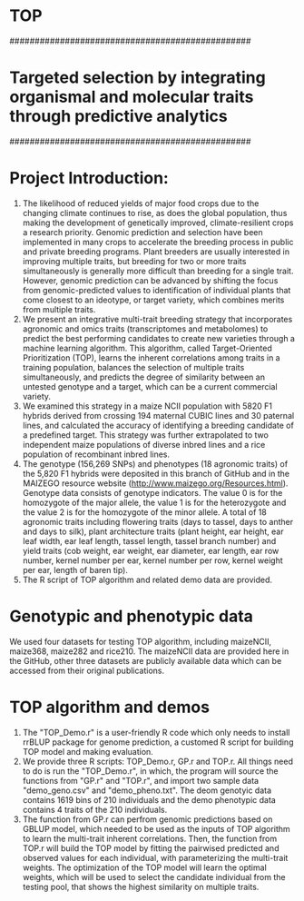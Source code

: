 
# TOP

################################################
# Targeted selection by integrating organismal and molecular traits through predictive analytics
################################################

# Project Introduction:
1. The likelihood of reduced yields of major food crops due to the changing climate continues to rise, as does the global population, thus making the development of genetically improved, climate-resilient crops a research priority. Genomic prediction and selection have been implemented in many crops to accelerate the breeding process in public and private breeding programs. Plant breeders are usually interested in improving multiple traits, but breeding for two or more traits simultaneously is generally more difficult than breeding for a single trait. However, genomic prediction can be advanced by shifting the focus from genomic-predicted values to identification of individual plants that come closest to an ideotype, or target variety, which combines merits from multiple traits. 
2. We present an integrative multi-trait breeding strategy that incorporates agronomic and omics traits (transcriptomes and metabolomes) to predict the best performing candidates to create new varieties through a machine learning algorithm. This algorithm, called Target-Oriented Prioritization (TOP), learns the inherent correlations among traits in a training population, balances the selection of multiple traits simultaneously, and predicts the degree of similarity between an untested genotype and a target, which can be a current commercial variety.
3. We examined this strategy in a maize NCII population with 5820 F1 hybrids derived from crossing 194 maternal CUBIC lines and 30 paternal lines, and calculated the accuracy of identifying a breeding candidate of a predefined target. This strategy was further extrapolated to two independent maize populations of diverse inbred lines and a rice population of recombinant inbred lines. 
4. The genotype (156,269 SNPs) and phenotypes (18 agronomic traits) of the 5,820 F1 hybrids were deposited in this branch of GitHub and in the MAIZEGO resource website (http://www.maizego.org/Resources.html). Genotype data consists of genotype indicators. The value 0 is for the homozygote of the major allele, the value 1 is for the heterozygote and the value 2 is for the homozygote of the minor allele. A total of 18 agronomic traits including flowering traits (days to tassel, days to anther and days to silk), plant architecture traits (plant height, ear height, ear leaf width, ear leaf length, tassel length, tassel branch number) and yield traits (cob weight, ear weight, ear diameter, ear length, ear row number, kernel number per ear, kernel number per row, kernel weight per ear, length of baren tip).
5. The R script of TOP algorithm and related demo data are provided.

# Genotypic and phenotypic data
We used four datasets for testing TOP algorithm, including maizeNCII, maize368, maize282 and rice210. The maizeNCII data are provided here in the GitHub, other three datasets are publicly available data which can be accessed from their original publications.

# TOP algorithm and demos
1. The "TOP_Demo.r" is a user-friendly R code which only needs to install rrBLUP package for genome prediction, a customed R script for building TOP model and making evaluation.
2. We provide three R scripts: TOP_Demo.r, GP.r and TOP.r.
All things need to do is run the "TOP_Demo.r", in which, the program will source the functions from "GP.r" and "TOP.r", 
and import two sample data "demo_geno.csv" and "demo_pheno.txt". The deom genotyic data contains 1619 bins of 210 individuals and the demo phenotypic data contains 4 traits of the 210 individuals. 
3. The function from GP.r can perfrom genomic predictions based on GBLUP model, which needed to be used as the inputs of TOP algorithm to learn the multi-trait inherent correlations.
Then, the function from TOP.r will build the TOP model by fitting the pairwised predicted and observed values for each individual, with parameterizing the multi-trait weights. The optimization of the TOP model will learn the optimal weights, which will be used to select the candidate individual from the testing pool, that shows the highest similarity on multiple traits. 










